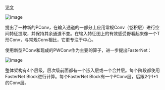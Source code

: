 [论文](https://arxiv.org/abs/2303.03667)

![image](https://github.com/litterqi/yolov8_AimboT/assets/123362884/6ece2d8f-5f3c-4e3b-80c7-4d908b441873)

提出了一种新的PConv，在输入通道的一部分上应用常规Conv（卷积层）进行空间特征提取，并保持其余通道不变。在输入特征图上的有效感受野看起来像一个T形Conv，与常规Conv相比，它更专注于中心。

使用新型PConv和现成的PWConv作为主要的算子，进一步提出FasterNet：

![image](https://github.com/litterqi/yolov8_AimboT/assets/123362884/709016f1-201b-46e3-933b-9fe9d627302f)

整体架构有4个层级，层次级前面都有一个嵌入层或一个合并层。每个阶段都使用FasterNet Block进行计算。每个FasterNet Block有一个PConv层，后跟2个1*1的Conv层。
